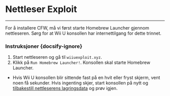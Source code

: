 # Nettleser Exploit
---
For å installere CFW, må vi først starte Homebrew Launcher gjennom nettleseren. Sørg for at Wii U konsollen har internettilgang for dette trinnet.

### Instruksjoner {docsify-ignore}

1. Start nettleseren og gå til `wiiuexploit.xyz`.
1. Klikk på `Run Homebrew Launcher!`. Konsollen skal starte Homebrew Launcher.
 - Hvis Wii U konsollen blir sittende fast på en hvit eller fryst skjerm, vent noen få sekunder. Hvis ingenting skjer, start konsollen på nytt og [tilbakestill nettleserens lagringsdata](https://en-americas-support.nintendo.com/app/answers/detail/a_id/1507/~/how-to-delete-the-internet-browser-history) og prøv igjen.